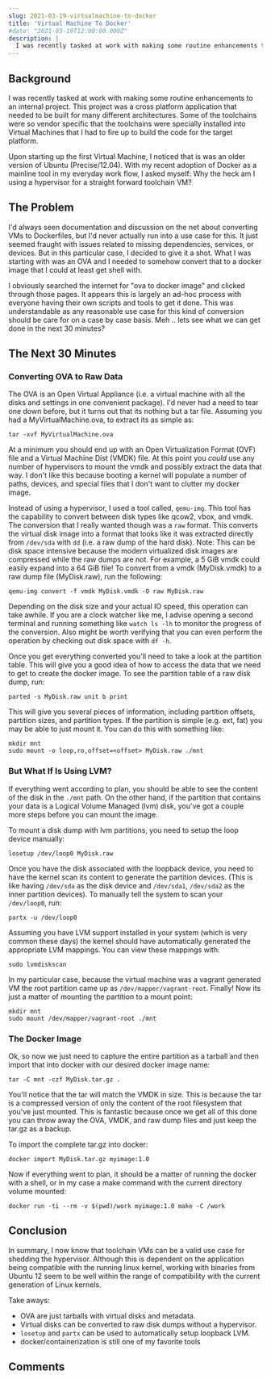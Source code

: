 ```yaml
---
slug: 2021-03-19-virtualmachine-to-docker
title: 'Virtual Machine To Docker'
#date: "2021-03-19T12:00:00.000Z"
description: |
  I was recently tasked at work with making some routine enhancements to an internal project that was built with toolchains that had been organized into Virtual Machines that I had to fire up. With my recent adoption of Docker as a mainline tool in my everyday work flow, I asked myself: *Why the heck am I using a hypervisor for a straight forward toolchain VM?*
---
```


## Background

I was recently tasked at work with making some routine enhancements to an internal project. This project was a cross platform application that needed to be built for many different architectures. Some of the toolchains were so vendor specific that the toolchains were specially installed into Virtual Machines that I had to fire up to build the code for the target platform.

<!--truncate-->

Upon starting up the first Virtual Machine, I noticed that is was an older version of Ubuntu (Precise/12.04). With my recent adoption of Docker as a mainline tool in my everyday work flow, I asked myself: Why the heck am I using a hypervisor for a straight forward toolchain VM?

## The Problem

I'd always seen documentation and discussion on the net about converting VMs to Dockerfiles, but I'd never actually run into a use case for this. It just seemed fraught with issues related to missing dependencies, services, or devices. But in this particular case, I decided to give it a shot. What I was starting with was an OVA and I needed to somehow convert that to a docker image that I could at least get shell with.

I obviously searched the internet for "ova to docker image" and clicked through those pages. It appears this is largely an ad-hoc process with everyone having their own scripts and tools to get it done. This was understandable as any reasonable use case for this kind of conversion should be care for on a case by case basis. Meh .. lets see what we can get done in the next 30 minutes?

## The Next 30 Minutes

### Converting OVA to Raw Data

The OVA is an Open Virtual Appliance (i.e. a virtual machine with all the disks and settings in one convenient package). I'd never had a need to tear one down before, but it turns out that its nothing but a tar file. Assuming you had a MyVirtualMachine.ova, to extract its as simple as:

```
tar -xvf MyVirtualMachine.ova
```

At a minimum you should end up with an Open Virtualization Format (OVF) file and a Virtual Machine Dist (VMDK) file. At this point you _could_ use any number of hypervisors to mount the vmdk and possibly extract the data that way. I don't like this because booting a kernel will populate a number of paths, devices, and special files that I don't want to clutter my docker image.

Instead of using a hypervisor, I used a tool called, `qemu-img`. This tool has the capability to convert between disk types like qcow2, vbox, and vmdk. The conversion that I really wanted though was a `raw` format. This converts the virtual disk image into a format that looks like it was extracted directly from `/dev/sda` with `dd` (i.e. a raw dump of the hard disk). Note: This can be disk space intensive because the modern virtualized disk images are compressed while the raw dumps are not. For example, a 5 GiB vmdk could easily expand into a 64 GiB file! To convert from a vmdk (MyDisk.vmdk) to a raw dump file (MyDisk.raw), run the following:

```
qemu-img convert -f vmdk MyDisk.vmdk -O raw MyDisk.raw
```

Depending on the disk size and your actual IO speed, this operation can take awhile. If you are a clock watcher like me, I advise opening a second terminal and running something like `watch ls -lh` to monitor the progress of the conversion. Also might be worth verifying that you can even perform the operation by checking out disk space with `df -h`.

Once you get everything converted you'll need to take a look at the partition table. This will give you a good idea of how to access the data that we need to get to create the docker image. To see the partition table of a raw disk dump, run:

```
parted -s MyDisk.raw unit b print
```

This will give you several pieces of information, including partition offsets, partition sizes, and partition types. If the partition is simple (e.g. ext, fat) you may be able to just mount it. You can do this with something like:

```
mkdir mnt
sudo mount -o loop,ro,offset=<offset> MyDisk.raw ./mnt
```

### But What If Is Using LVM?

If everything went according to plan, you should be able to see the content of the disk in the `./mnt` path. On the other hand, if the partition that contains your data is a Logical Volume Managed (lvm) disk, you've got a couple more steps before you can mount the image.

To mount a disk dump with lvm partitions, you need to setup the loop device manually:

```
losetup /dev/loop0 MyDisk.raw
```

Once you have the disk associated with the loopback device, you need to have the kernel scan its content to generate the partition devices. (This is like having `/dev/sda` as the disk device and `/dev/sda1`, `/dev/sda2` as the inner partition devices). To manually tell the system to scan your `/dev/loop0`, run:

```
partx -u /dev/loop0
```

Assuming you have LVM support installed in your system (which is very common these days) the kernel should have automatically generated the appropriate LVM mappings. You can view these mappings with:

```
sudo lvmdiskscan
```

In my particular case, because the virtual machine was a vagrant generated VM the root partition came up as `/dev/mapper/vagrant-root`. Finally! Now its just a matter of mounting the partition to a mount point:

```
mkdir mnt
sudo mount /dev/mapper/vagrant-root ./mnt
```

### The Docker Image

Ok, so now we just need to capture the entire partition as a tarball and then import that into docker with our desired docker image name:

```
tar -C mnt -czf MyDisk.tar.gz .
```

You'll notice that the tar will match the VMDK in size. This is because the tar is a compressed version of only the content of the root filesystem that you've just mounted. This is fantastic because once we get all of this done you can throw away the OVA, VMDK, and raw dump files and just keep the tar.gz as a backup.

To import the complete tar.gz into docker:

```
docker import MyDisk.tar.gz myimage:1.0
```

Now if everything went to plan, it should be a matter of running the docker with a shell, or in my case a make command with the current directory volume mounted:

```
docker run -ti --rm -v $(pwd)/work myimage:1.0 make -C /work
```

## Conclusion

In summary, I now know that toolchain VMs can be a valid use case for shedding the hypervisor. Although this is dependent on the application being compatible with the running linux kernel, working with binaries from Ubuntu 12 seem to be well within the range of compatibility with the current generation of Linux kernels.

Take aways:

- OVA are just tarballs with virtual disks and metadata.
- Virtual disks can be converted to raw disk dumps without a hypervisor.
- `losetup` and `partx` can be used to automatically setup loopback LVM.
- docker/containerization is still one of my favorite tools

## Comments

<Comments />
